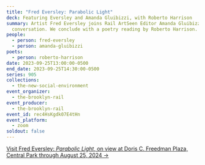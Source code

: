 ```yaml
---
title: "Fred Eversley: Parabolic Light"
deck: Featuring Eversley and Amanda Gluibizzi, with Roberto Harrison
summary: Artist Fred Eversley joins Rail ArtSeen Editor Amanda Gluibizzi for a
  conversation. We conclude with a poetry reading by Roberto Harrison.
people:
  - person: fred-eversley
  - person: amanda-gluibizzi
poets:
  - person: roberto-harrison
date: 2023-09-25T13:00:00-0500
end_date: 2023-09-25T14:30:00-0500
series: 905
collections:
  - the-new-social-environment
event_organizer:
  - the-brooklyn-rail
event_producer:
  - the-brooklyn-rail
event_id: rec4HsKgdk07E4tHn
event_platform:
  - zoom
soldout: false
---
```

[V﻿isit Fred Eversley: *Parabolic Light*, on view at Doris C. Freedman Plaza, Central Park through August 25, 2024 →](https://www.publicartfund.org/exhibitions/view/fred-eversley-parabolic-light/)